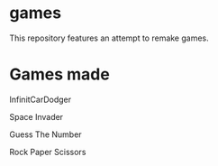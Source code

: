 # games

This repository features an attempt to remake games.

# Games made

InfinitCarDodger

Space Invader

Guess The Number

Rock Paper Scissors
